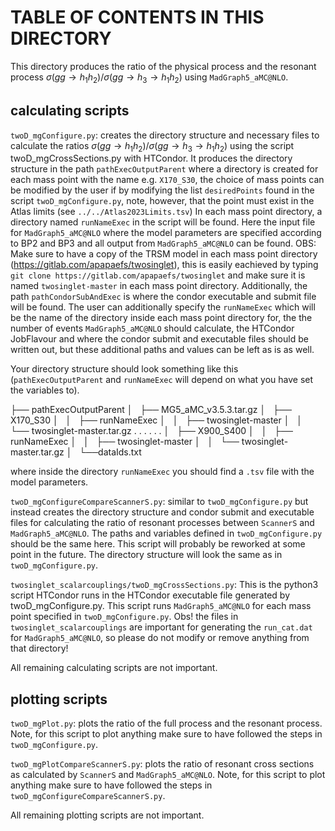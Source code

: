 # TABLE OF CONTENTS IN THIS DIRECTORY

This directory produces the ratio of the physical process and the resonant process 
$\sigma(gg \to h _{1} h _{2} )/\sigma(gg \to h _{3} \to h _{1} h _{2} )$ using 
`MadGraph5_aMC@NLO`.

## calculating scripts

`twoD_mgConfigure.py`: creates the directory structure and necessary files
to calculate the ratios $\sigma(gg \to h_{1} h_{2})/\sigma(gg \to h_{3} \to h_{1} h_{2})$
using the script twoD_mgCrossSections.py with HTCondor. It produces the directory 
structure in the path `pathExecOutputParent` where a directory is created for each 
mass point with the name e.g. `X170_S30`, the choice of mass points can be modified by the user
if by modifying the list `desiredPoints` found in the script `twoD_mgConfigure.py`, note, however,
that the point must exist in the Atlas limits (see `../../Atlas2023Limits.tsv`)
In each mass point directory, a directory named `runNameExec` in the script will be found.
Here the input file for `MadGraph5_aMC@NLO` where the model parameters are specified according to
BP2 and BP3 and all output from `MadGraph5_aMC@NLO` can be found. OBS: Make sure to have a copy of the 
TRSM model in each mass point directory (https://gitlab.com/apapaefs/twosinglet), this is easily eachieved
by typing `git clone https://gitlab.com/apapaefs/twosinglet` and make sure it is named
`twosinglet-master` in each mass point directory. 
      Additionally, the path `pathCondorSubAndExec` is where the condor executable and submit 
file will be found. The user can additionally specify the `runNameExec` which will be the name 
of the directory inside each mass point directory for, the the number of events `MadGraph5_aMC@NLO` 
should calculate, the HTCondor JobFlavour and where the condor submit and executable files should 
be written out, but these additional paths and values can be left as is as well.

Your directory structure should look something like this (`pathExecOutputParent` and `runNameExec`
will depend on what you have set the variables to).

├── pathExecOutputParent
│   ├── MG5_aMC_v3.5.3.tar.gz
│   ├── X170_S30
│   │   ├── runNameExec
│   │   ├── twosinglet-master
│   │   └── twosinglet-master.tar.gz
.   .
.   .
.   .
│   ├── X900_S400
│   │   ├── runNameExec
│   │   ├── twosinglet-master
│   │   └── twosinglet-master.tar.gz
│   └──dataIds.txt

where inside the directory `runNameExec` you should find a `.tsv` file with the model parameters.

`twoD_mgConfigureCompareScannerS.py`: similar to `twoD_mgConfigure.py` but instead
creates the directory structure and condor submit and executable files for
calculating the ratio of resonant processes between `ScannerS` and `MadGraph5_aMC@NLO`.
The paths and variables defined in `twoD_mgConfigure.py` should be the same here. This
script will probably be reworked at some point in the future. The directory structure will look
the same as in `twoD_mgConfigure.py`.

`twosinglet_scalarcouplings/twoD_mgCrossSections.py`: This is the python3 script HTCondor runs
in the HTCondor executable file generated by twoD_mgConfigure.py. This script runs `MadGraph5_aMC@NLO`
for each mass point specified in `twoD_mgConfigure.py`. Obs! the files in `twosinglet_scalarcouplings`
are important for generating the `run_cat.dat` for `MadGraph5_aMC@NLO`, so please do not modify or
remove anything from that directory!

All remaining calculating scripts are not important.

## plotting scripts

`twoD_mgPlot.py`: plots the ratio of the full process and the resonant process. Note, for this script to plot
anything make sure to have followed the steps in `twoD_mgConfigure.py`.

`twoD_mgPlotCompareScannerS.py`: plots the ratio of resonant cross sections as calculated by `ScannerS` and
`MadGraph5_aMC@NLO`. Note, for this script to plot anything make sure to have followed the steps in 
`twoD_mgConfigureCompareScannerS.py`.

All remaining plotting scripts are not important.


